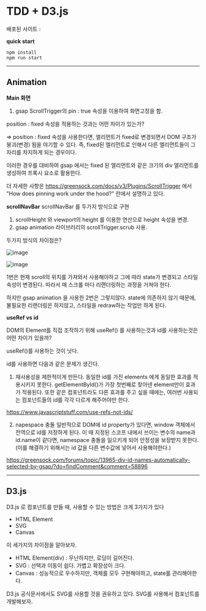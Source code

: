# TDD + D3.js


배포된 사이트 :

**quick start**
```
npm install
npm run start
```

---

## Animation

**Main 화면**
1. gsap ScrollTrigger의 pin : true 속성을 이용하여 화면고정을 함.

position : fixed 속성을 적용하는 것과는 어떤 차이가 있는가?

=> position : fixed 속성을 사용한다면, 엘리먼트가 fixed로 변경되면서 DOM 구조가 붕괴(변경) 됨을 야기할 수 있다. 즉, fixed된 엘리먼트로 인해서 다른 엘리먼트들이 그 자리를 차지하게 되는 경우이다.

이러한 경우를 대비하여 gsap 에서는 fixed 된 엘리먼트와 같은 크기의 div 엘리먼트를 생성하여 프록시 요소로 활용한다.

더 자세한 사항은 https://greensock.com/docs/v3/Plugins/ScrollTrigger 에서
"How does pinning work under the hood?" 란에서 설명하고 있다.

**scrollNavBar**
scrollNavBar 를 두가지 방식으로 구현
1. scrollHeight 와 viewport의 height 를 이용한 연산으로 height 속성을 변경.
2. gsap animation 라이브러리의 scrollTrigger.scrub 사용.

두가지 방식의 차이점은?


![image](https://user-images.githubusercontent.com/34260967/170683489-f1da3d12-b9c9-47e9-b1df-9efa9f2667be.png)

![image](https://user-images.githubusercontent.com/34260967/170683831-cf874efc-a048-44d8-9c18-a17aa7b92859.png)



1번은 현재 scroll의 위치를 가져와서 사용해야하고 그에 따라 state가 변경되고 스타일속성이 변경된다. 따라서 매 스크롤 마다 리랜더링하는 과정을 거쳐야 한다.

하지만 gsap animation 을 사용한 2번은 그렇지않다. state에 의존하지 않기 때문에, 불필요한 리랜더링은 하지않고, 스타일을 redraw하는 작업만 하게 된다. 


**useRef vs id**

DOM의 Element를 직접 조작하기 위해 useRef() 를 사용하는것과 id를 사용하는것은 어떤 차이가 있을까?

useRef()를 사용하는 것이 낫다.

id를 사용하면 다음과 같은 문제가 생긴다.
1. 재사용성을 제한적이게 만든다.
동일한 id를 가진 elements 에게 동일한 효과를 적용시키지 못한다. getElementById()가 가장 첫번째로 찾아넨 element만이 효과가 적용된다. 또한 같은 컴포넌트라도 다른 효과를 주고 싶을 때에는, 여러번 사용되는 컴포넌트들의 id를 각각 다르게 해주어야만 한다. 

https://www.javascriptstuff.com/use-refs-not-ids/

2. napespace 충돌
일반적으로 DOM에 id property가 있다면, window 객체에서 전역으로 id를 저장하게 된다. 이 때 지정된 스코프 내에서 쓰이는 변수의 name과 id.name이 같다면, namespace 충돌을 일으키게 되어 안정성을 보장받지 못한다. (이를 해결하기 위해서는 id 값을 다른 변수값에 넣어서 사용해야한다.)

https://greensock.com/forums/topic/13965-div-id-names-automatically-selected-by-gsap/?do=findComment&comment=58896


---

## D3.js

D3.js 로 컴포넌트를 만들 때, 사용할 수 있는 방법은 크게 3가지가 있다
- HTML Element
- SVG
- Canvas

이 세가지의 차이점을 알아보자.

- HTML Element(div) : 무난하지만, 로딩이 길어진다.
- SVG : 선택과 이동이 쉽다. 가볍고 확장성이 크다. 
- Canvas : 성능적으로 우수하지만, 객체를 모두 구현해야하고, state를 관리해야한다.

D3.js 공식문서에서도 SVG를 사용할 것을 권유하고 있다. SVG를 사용해서 컴포넌트를 개발해보자.
